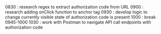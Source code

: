 0830 : research regex to extract authorization code from URL
0900 : research adding onClick function to anchor tag
0930 : develop logic to change currently visible state of authorization     code is present
1000 : break 0945-1000
1030 : work with Postman to navigate API call endpoints with authorization code